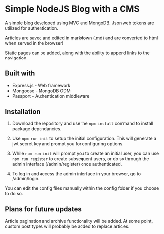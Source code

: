 # Simple NodeJS Blog with a CMS
A simple blog developed using MVC and MongoDB. Json web tokens are utilized for authentication.

Articles are saved and edited in markdown (.md) and are converted to html when served in the browser!

Static pages can be added, along with the ability to append links to the navigation.

## Built with
- Express.js - Web framework
- Mongoose - MongoDB ODM
- Passport - Authentication middleware

## Installation
1. Download the repository and use the `npm install` command to install package dependancies.

2. Use `npm run init` to setup the initial configuration. This will generate a jwt secret key and prompt you for configuring options.

3. While `npm run init` will prompt you to create an initial user, you can use `npm run register` to create subsequent users, or do so through the admin interface (/admin/register) once authenticated.

4. To log in and access the admin interface in your browser, go to /admin/login.

You can edit the config files manually within the config folder if you choose to do so.

## Plans for future updates

Article pagination and archive functionality will be added. At some point, custom post types will probably be added to replace articles.